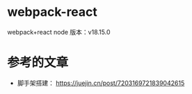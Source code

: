 # webpack-react

webpack+react
node 版本：v18.15.0

# 参考的文章

- 脚手架搭建：
  https://juejin.cn/post/7203169721839042615

